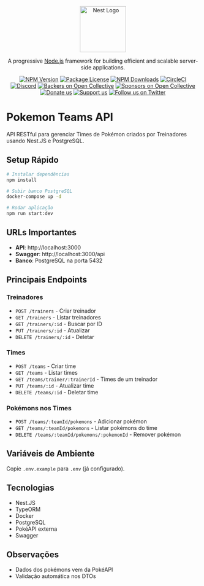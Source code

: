 <p align="center">
  <a href="http://nestjs.com/" target="blank"><img src="https://nestjs.com/img/logo-small.svg" width="120" alt="Nest Logo" /></a>
</p>

[circleci-image]: https://img.shields.io/circleci/build/github/nestjs/nest/master?token=abc123def456
[circleci-url]: https://circleci.com/gh/nestjs/nest

  <p align="center">A progressive <a href="http://nodejs.org" target="_blank">Node.js</a> framework for building efficient and scalable server-side applications.</p>
    <p align="center">
<a href="https://www.npmjs.com/~nestjscore" target="_blank"><img src="https://img.shields.io/npm/v/@nestjs/core.svg" alt="NPM Version" /></a>
<a href="https://www.npmjs.com/~nestjscore" target="_blank"><img src="https://img.shields.io/npm/l/@nestjs/core.svg" alt="Package License" /></a>
<a href="https://www.npmjs.com/~nestjscore" target="_blank"><img src="https://img.shields.io/npm/dm/@nestjs/common.svg" alt="NPM Downloads" /></a>
<a href="https://circleci.com/gh/nestjs/nest" target="_blank"><img src="https://img.shields.io/circleci/build/github/nestjs/nest/master" alt="CircleCI" /></a>
<a href="https://discord.gg/G7Qnnhy" target="_blank"><img src="https://img.shields.io/badge/discord-online-brightgreen.svg" alt="Discord"/></a>
<a href="https://opencollective.com/nest#backer" target="_blank"><img src="https://opencollective.com/nest/backers/badge.svg" alt="Backers on Open Collective" /></a>
<a href="https://opencollective.com/nest#sponsor" target="_blank"><img src="https://opencollective.com/nest/sponsors/badge.svg" alt="Sponsors on Open Collective" /></a>
  <a href="https://paypal.me/kamilmysliwiec" target="_blank"><img src="https://img.shields.io/badge/Donate-PayPal-ff3f59.svg" alt="Donate us"/></a>
    <a href="https://opencollective.com/nest#sponsor"  target="_blank"><img src="https://img.shields.io/badge/Support%20us-Open%20Collective-41B883.svg" alt="Support us"></a>
  <a href="https://twitter.com/nestframework" target="_blank"><img src="https://img.shields.io/twitter/follow/nestframework.svg?style=social&label=Follow" alt="Follow us on Twitter"></a>
</p>
  <!--[![Backers on Open Collective](https://opencollective.com/nest/backers/badge.svg)](https://opencollective.com/nest#backer)
  [![Sponsors on Open Collective](https://opencollective.com/nest/sponsors/badge.svg)](https://opencollective.com/nest#sponsor)-->

# Pokemon Teams API

API RESTful para gerenciar Times de Pokémon criados por Treinadores usando Nest.JS e PostgreSQL.

## Setup Rápido

```bash
# Instalar dependências
npm install

# Subir banco PostgreSQL
docker-compose up -d

# Rodar aplicação
npm run start:dev
```

## URLs Importantes

- **API**: http://localhost:3000
- **Swagger**: http://localhost:3000/api
- **Banco**: PostgreSQL na porta 5432

## Principais Endpoints

### Treinadores
- `POST /trainers` - Criar treinador
- `GET /trainers` - Listar treinadores  
- `GET /trainers/:id` - Buscar por ID
- `PUT /trainers/:id` - Atualizar
- `DELETE /trainers/:id` - Deletar

### Times
- `POST /teams` - Criar time
- `GET /teams` - Listar times
- `GET /teams/trainer/:trainerId` - Times de um treinador
- `PUT /teams/:id` - Atualizar time
- `DELETE /teams/:id` - Deletar time

### Pokémons nos Times
- `POST /teams/:teamId/pokemons` - Adicionar pokémon
- `GET /teams/:teamId/pokemons` - Listar pokémons do time
- `DELETE /teams/:teamId/pokemons/:pokemonId` - Remover pokémon

## Variáveis de Ambiente

Copie `.env.example` para `.env` (já configurado).

## Tecnologias

- Nest.JS
- TypeORM
- Docker
- PostgreSQL
- PokéAPI externa
- Swagger

## Observações
- Dados dos pokémons vem da PokéAPI
- Validação automática nos DTOs
